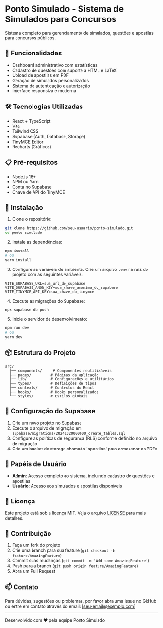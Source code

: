 # Ponto Simulado - Sistema de Simulados para Concursos

Sistema completo para gerenciamento de simulados, questões e apostilas para concursos públicos.

## 🚀 Funcionalidades

- Dashboard administrativo com estatísticas
- Cadastro de questões com suporte a HTML e LaTeX
- Upload de apostilas em PDF
- Geração de simulados personalizados
- Sistema de autenticação e autorização
- Interface responsiva e moderna

## 🛠️ Tecnologias Utilizadas

- React + TypeScript
- Vite
- Tailwind CSS
- Supabase (Auth, Database, Storage)
- TinyMCE Editor
- Recharts (Gráficos)

## 📋 Pré-requisitos

- Node.js 16+
- NPM ou Yarn
- Conta no Supabase
- Chave de API do TinyMCE

## 🔧 Instalação

1. Clone o repositório:

```bash
git clone https://github.com/seu-usuario/ponto-simulado.git
cd ponto-simulado
```

2. Instale as dependências:

```bash
npm install
# ou
yarn install
```

3. Configure as variáveis de ambiente:
   Crie um arquivo `.env` na raiz do projeto com as seguintes variáveis:

```env
VITE_SUPABASE_URL=sua_url_do_supabase
VITE_SUPABASE_ANON_KEY=sua_chave_anonima_do_supabase
VITE_TINYMCE_API_KEY=sua_chave_do_tinymce
```

4. Execute as migrações do Supabase:

```bash
npx supabase db push
```

5. Inicie o servidor de desenvolvimento:

```bash
npm run dev
# ou
yarn dev
```

## 📦 Estrutura do Projeto

```
src/
  ├── components/     # Componentes reutilizáveis
  ├── pages/         # Páginas da aplicação
  ├── lib/           # Configurações e utilitários
  ├── types/         # Definições de tipos
  ├── contexts/      # Contextos do React
  ├── hooks/         # Hooks personalizados
  └── styles/        # Estilos globais
```

## 🔐 Configuração do Supabase

1. Crie um novo projeto no Supabase
2. Execute o arquivo de migração em `supabase/migrations/20240320000000_create_tables.sql`
3. Configure as políticas de segurança (RLS) conforme definido no arquivo de migração
4. Crie um bucket de storage chamado 'apostilas' para armazenar os PDFs

## 👥 Papéis de Usuário

- **Admin**: Acesso completo ao sistema, incluindo cadastro de questões e apostilas
- **Usuário**: Acesso aos simulados e apostilas disponíveis

## 📝 Licença

Este projeto está sob a licença MIT. Veja o arquivo [LICENSE](LICENSE) para mais detalhes.

## 🤝 Contribuição

1. Faça um fork do projeto
2. Crie uma branch para sua feature (`git checkout -b feature/AmazingFeature`)
3. Commit suas mudanças (`git commit -m 'Add some AmazingFeature'`)
4. Push para a branch (`git push origin feature/AmazingFeature`)
5. Abra um Pull Request

## 📫 Contato

Para dúvidas, sugestões ou problemas, por favor abra uma issue no GitHub ou entre em contato através do email: [seu-email@exemplo.com]

---

Desenvolvido com ❤️ pela equipe Ponto Simulado
